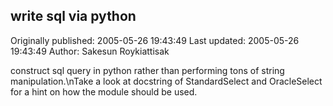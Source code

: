 ## write sql via python 
Originally published: 2005-05-26 19:43:49 
Last updated: 2005-05-26 19:43:49 
Author: Sakesun Roykiattisak 
 
construct sql query in python rather than performing tons of string manipulation.\nTake a look at docstring of StandardSelect and OracleSelect for a hint on how the module should be used.